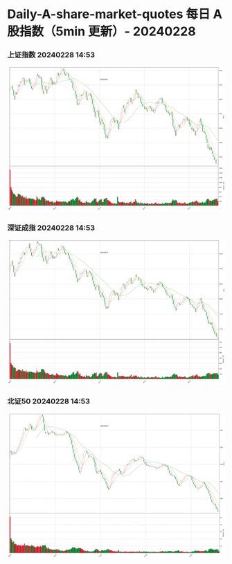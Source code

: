 
# Daily-A-share-market-quotes 每日 A 股指数（5min 更新）- 20240228

### 上证指数 20240228 14:53
![](./fig/2024/2/20240228-sh000001.png)

### 深证成指 20240228 14:53
![](./fig/2024/2/20240228-sz399001.png)

### 北证50 20240228 14:53
![](./fig/2024/2/20240228-bj899050.png)
